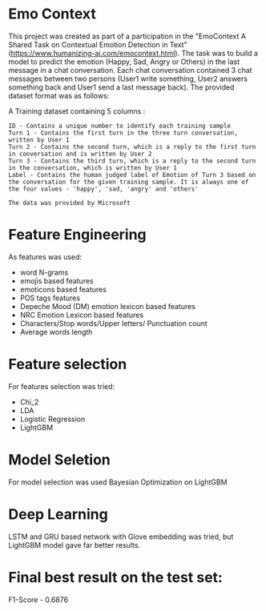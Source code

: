 # Emo Context

This project was created as part of a participation in the "EmoContext A Shared Task on Contextual Emotion Detection in Text"  (https://www.humanizing-ai.com/emocontext.html). The task was to build a model to predict the emotion (Happy, Sad, Angry or Others) in the last message in a chat conversation. Each chat conversation contained 3 chat messages between two persons (User1 write something, User2 answers something back and User1 send a last message back). The provided dataset format was as follows:

A Training dataset containing 5 columns :

    ID - Contains a unique number to identify each training sample
    Turn 1 - Contains the first turn in the three turn conversation, written by User 1
    Turn 2 - Contains the second turn, which is a reply to the first turn in conversation and is written by User 2
    Turn 3 - Contains the third turn, which is a reply to the second turn in the conversation, which is written by User 1
    Label - Contains the human judged label of Emotion of Turn 3 based on the conversation for the given training sample. It is always one of the four values - 'happy', 'sad, 'angry' and 'others'
    
    The data was provided by Microsoft

# Feature Engineering

As features was used:
 - word N-grams
 - emojis based features
 - emoticons based features
 - POS tags features
 - Depeche Mood (DM) emotion lexicon based features
 - NRC Emotion Lexicon based features
 - Characters/Stop words/Upper letters/ Punctuation count
 - Average words length

# Feature selection

For features selection was tried:
- Chi_2 
- LDA
- Logistic Regression
- LightGBM

# Model Seletion

For model selection was used Bayesian Optimization on LightGBM

# Deep Learning

LSTM and GRU based network with Glove embedding was tried, but LightGBM  model gave far better results.

# Final best result on the test set:
F1-Score - 0.6876


